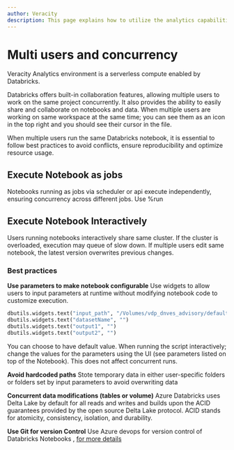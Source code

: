 ```yaml
---
author: Veracity
description: This page explains how to utilize the analytics capabilities
---
```


# Multi users and concurrency

Veracity Analytics environment is a serverless compute enabled by Databricks.

Databricks offers built-in collaboration features, allowing multiple users to work on the same project concurrently. It also provides the ability to easily share and collaborate on notebooks and data. When multiple users are working on same workspace at the same time; you can see them as an icon in the top right and you should see their cursor in the file.

When multiple users run the same Databricks notebook, it is essential to follow best practices to avoid conflicts, ensure reproducibility and optimize resource usage.

## Execute Notebook as jobs
Notebooks running as jobs via scheduler or api execute independently, ensuring concurrency across different jobs.
Use %run

## Execute Notebook Interactively
Users running notebooks interactively share same cluster. If the cluster is overloaded, execution may queue of slow down.
If multiple users edit same notebook, the latest version overwrites previous changes.

### Best practices

**Use parameters to make notebook configurable**
Use widgets to allow users to input parameters at runtime without modifying notebook code to customize execution.

```python
dbutils.widgets.text("input_path", "/Volumes/vdp_dnves_advisory/default/filestorage/")
dbutils.widgets.text("datasetName", "")
dbutils.widgets.text("output1", "")
dbutils.widgets.text("output2", "")

```
You can choose to have default value.
When running the script interactively; change the values for the parameters using the UI (see parameters listed on top of the Notebook). This does not affect concurrent runs.

**Avoid hardcoded paths**
Stote temporary data in either user-specific folders or folders set by input parameters to avoid overwriting data

**Concurrent data modifications (tables or volume)**
Azure Databricks uses Delta Lake by default for all reads and writes and builds upon the ACID guarantees provided by the open source Delta Lake protocol. ACID stands for atomicity, consistency, isolation, and durability.

**Use Git for version Control**
Use Azure devops for version control of Databricks Notebooks , [for more details](devopsintegration.md)
